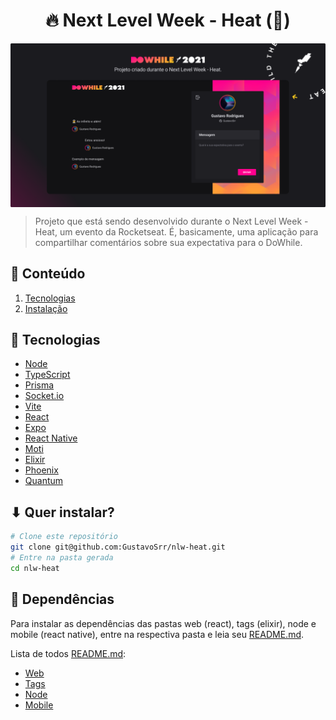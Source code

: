 <h1 align="center">🔥 Next Level Week - Heat (🚧)</h1>

<img align="center" draggable="false" src="./assets/screenshot.png"/>

> Projeto que está sendo desenvolvido durante o Next Level Week - Heat, um evento da Rocketseat. É, basicamente, uma aplicação para compartilhar comentários sobre sua expectativa para o DoWhile.

## 📃 Conteúdo
  1. [Tecnologias](#-tecnologias)
  2. [Instalação](#-quer-instalar)

## 📡 Tecnologias

  - [Node](https://nodejs.org/)
  - [TypeScript](https://www.typescriptlang.org/)
  - [Prisma](https://prisma.io/)
  - [Socket.io](https://socket.io/)
  - [Vite](https://vitejs.dev/)
  - [React](https://reactjs.org/)
  - [Expo](https://expo.dev/)
  - [React Native](https://reactnative.dev/)
  - [Moti](https://moti.fyi/)
  - [Elixir](https://elixir-lang.org/)
  - [Phoenix](https://www.phoenixframework.org/)
  - [Quantum](https://hexdocs.pm/quantum/readme.html#content)

## ⬇ Quer instalar?
  ```bash
  # Clone este repositório
  git clone git@github.com:GustavoSrr/nlw-heat.git
  # Entre na pasta gerada
  cd nlw-heat
```

## 📂 Dependências

  Para instalar as dependências das pastas web (react), tags (elixir), node e mobile (react native), entre na respectiva pasta e leia seu [README.md](./README.md).

  Lista de todos [README.md](./README.md):
  
  - [Web](./web/README.md)
  - [Tags](./tags/README.md)
  - [Node](./node/README.md)
  - [Mobile](./mobile/README.md)